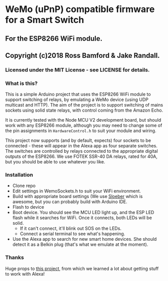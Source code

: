 # WeMo (uPnP) compatible firmware for a Smart Switch
## For the ESP8266 WiFi module.

## Copyright (c)2018 Ross Bamford & Jake Randall. 
### Licensed under the MIT License - see LICENSE for details.

### What is this?

This is a simple Arduino project that uses the ESP8266 WiFi module to 
support switching of relays, by emulating a WeMo device (using UDP multicast
and HTTP). The aim of the project is to support switching of mains sockets
using solid state relays, with control coming from the Amazon Echo.

It is currently tested with the Node MCU V2 development board, but should
work with any ESP8266 module, although you may need to change some of the
pin assignments in `HardwareControl.h` to suit your module and wiring.

This project now supports (and by default, expects) four sockets to be
connected - these will appear in the Alexa app as four separate switches.
The switches are controlled by relays connected to the appropriate 
digital outputs of the ESP8266. We use FOTEK SSR-40 DA relays, rated for 40A,
but you should be able to use whatever you like.

### Installation

* Clone repo
* Edit settings in WemoSockets.h to suit your WiFi environment.
* Build with appropriate board settings (We use [Sloeber](http://eclipse.baeyens.it/)
  which is awesome, but you can probably build with Arduino IDE.
* Flash to device
* Boot device. You should see the MCU LED light up, and the ESP LED flash while it
  searches for WiFi. Once it connects, both LEDs will be solid.
  * If it can't connect, it'll blink out SOS on the LEDs.
  * Connect a serial terminal to see what's happening.
* Use the Alexa app to search for new smart home devices. She should detect
  it as a Belkin plug (that's what we emulate at the moment).

### Thanks

Huge props to [this project](https://github.com/kakopappa/arduino-esp8266-alexa-wemo-switch),
from which we learned a lot about getting stuff to work with Alexa!
